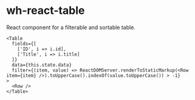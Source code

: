 # wh-react-table
React component for a filterable and sortable table.

    <Table
      fields={[
        ['ID', i => i.id],
        ['Title', i => i.title]
      ]}
      data={this.state.data}
      filter={(item, value) => ReactDOMServer.renderToStaticMarkup(<Row item={item} />).toUpperCase().indexOf(value.toUpperCase()) > -1}
    >
      <Row />
    </Table>
